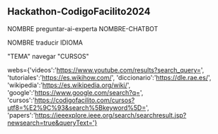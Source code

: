 ## Hackathon-CodigoFacilito2024
NOMBRE preguntar-ai-experta NOMBRE-CHATBOT

NOMBRE traducir IDIOMA

"TEMA" navegar "CURSOS"

webs={'videos':'https://www.youtube.com/results?search_query=',
              'tutoriales':'https://es.wikihow.com/',
              'diccionario':'https://dle.rae.es/',
              'wikipedia':'https://es.wikipedia.org/wiki/',
              'google':'https://www.google.com/search?q=',
              'cursos':'https://codigofacilito.com/cursos?utf8=%E2%9C%93&search%5Bkeyword%5D=',
              'papers':'https://ieeexplore.ieee.org/search/searchresult.jsp?newsearch=true&queryText='}